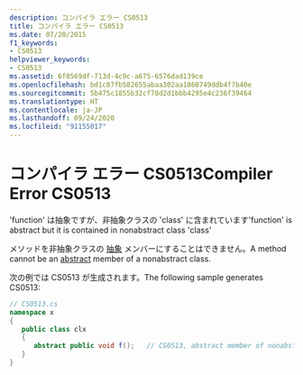 ```yaml
---
description: コンパイラ エラー CS0513
title: コンパイラ エラー CS0513
ms.date: 07/20/2015
f1_keywords:
- CS0513
helpviewer_keywords:
- CS0513
ms.assetid: 6f8569df-713d-4c9c-a675-6576dad139ce
ms.openlocfilehash: bd1c87fb582655abaa302aa1860749ddb4f7b40e
ms.sourcegitcommit: 5b475c1855b32cf78d2d1bbb4295e4c236f39464
ms.translationtype: HT
ms.contentlocale: ja-JP
ms.lasthandoff: 09/24/2020
ms.locfileid: "91155017"
---
```

# <a name="compiler-error-cs0513"></a><span data-ttu-id="ec1f9-103">コンパイラ エラー CS0513</span><span class="sxs-lookup"><span data-stu-id="ec1f9-103">Compiler Error CS0513</span></span>

<span data-ttu-id="ec1f9-104">'function' は抽象ですが、非抽象クラスの 'class' に含まれています</span><span class="sxs-lookup"><span data-stu-id="ec1f9-104">'function' is abstract but it is contained in nonabstract class 'class'</span></span>  
  
 <span data-ttu-id="ec1f9-105">メソッドを非抽象クラスの [抽象](../language-reference/keywords/abstract.md) メンバーにすることはできません。</span><span class="sxs-lookup"><span data-stu-id="ec1f9-105">A method cannot be an [abstract](../language-reference/keywords/abstract.md) member of a nonabstract class.</span></span>  
  
 <span data-ttu-id="ec1f9-106">次の例では CS0513 が生成されます。</span><span class="sxs-lookup"><span data-stu-id="ec1f9-106">The following sample generates CS0513:</span></span>  
  
```csharp  
// CS0513.cs  
namespace x  
{  
   public class clx  
   {  
      abstract public void f();   // CS0513, abstract member of nonabstract class  
   }  
}  
```
